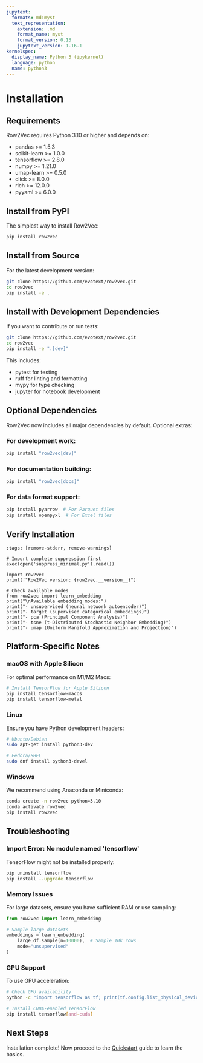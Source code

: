 ```yaml
---
jupytext:
  formats: md:myst
  text_representation:
    extension: .md
    format_name: myst
    format_version: 0.13
    jupytext_version: 1.16.1
kernelspec:
  display_name: Python 3 (ipykernel)
  language: python
  name: python3
---
```


# Installation

## Requirements

Row2Vec requires Python 3.10 or higher and depends on:
- pandas >= 1.5.3
- scikit-learn >= 1.0.0
- tensorflow >= 2.8.0
- numpy >= 1.21.0
- umap-learn >= 0.5.0
- click >= 8.0.0
- rich >= 12.0.0
- pyyaml >= 6.0.0

## Install from PyPI

The simplest way to install Row2Vec:

```bash
pip install row2vec
```

## Install from Source

For the latest development version:

```bash
git clone https://github.com/evotext/row2vec.git
cd row2vec
pip install -e .
```

## Install with Development Dependencies

If you want to contribute or run tests:

```bash
git clone https://github.com/evotext/row2vec.git
cd row2vec
pip install -e ".[dev]"
```

This includes:
- pytest for testing
- ruff for linting and formatting
- mypy for type checking
- jupyter for notebook development

## Optional Dependencies

Row2Vec now includes all major dependencies by default. Optional extras:

### For development work:
```bash
pip install "row2vec[dev]"
```

### For documentation building:
```bash
pip install "row2vec[docs]"
```

### For data format support:
```bash
pip install pyarrow  # For Parquet files
pip install openpyxl  # For Excel files
```

## Verify Installation

```{code-cell} python
:tags: [remove-stderr, remove-warnings]

# Import complete suppression first
exec(open('suppress_minimal.py').read())

import row2vec
print(f"Row2Vec version: {row2vec.__version__}")

# Check available modes
from row2vec import learn_embedding
print("\nAvailable embedding modes:")
print("- unsupervised (neural network autoencoder)")
print("- target (supervised categorical embeddings)")
print("- pca (Principal Component Analysis)")
print("- tsne (t-Distributed Stochastic Neighbor Embedding)")
print("- umap (Uniform Manifold Approximation and Projection)")
```

## Platform-Specific Notes

### macOS with Apple Silicon

For optimal performance on M1/M2 Macs:

```bash
# Install TensorFlow for Apple Silicon
pip install tensorflow-macos
pip install tensorflow-metal
```

### Linux

Ensure you have Python development headers:

```bash
# Ubuntu/Debian
sudo apt-get install python3-dev

# Fedora/RHEL
sudo dnf install python3-devel
```

### Windows

We recommend using Anaconda or Miniconda:

```bash
conda create -n row2vec python=3.10
conda activate row2vec
pip install row2vec
```

## Troubleshooting

### Import Error: No module named 'tensorflow'

TensorFlow might not be installed properly:

```bash
pip uninstall tensorflow
pip install --upgrade tensorflow
```

### Memory Issues

For large datasets, ensure you have sufficient RAM or use sampling:

```python
from row2vec import learn_embedding

# Sample large datasets
embeddings = learn_embedding(
    large_df.sample(n=10000),  # Sample 10k rows
    mode="unsupervised"
)
```

### GPU Support

To use GPU acceleration:

```bash
# Check GPU availability
python -c "import tensorflow as tf; print(tf.config.list_physical_devices('GPU'))"

# Install CUDA-enabled TensorFlow
pip install tensorflow[and-cuda]
```

## Next Steps

Installation complete! Now proceed to the [Quickstart](quickstart.md) guide to learn the basics.
